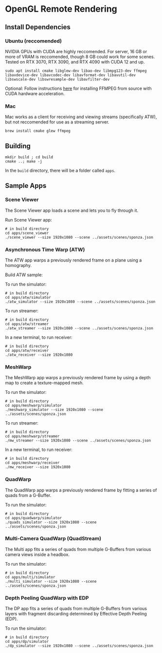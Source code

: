 # OpenGL Remote Rendering

## Install Dependencies

### Ubuntu (reccomended)

NVIDIA GPUs with CUDA are highly reccomended. For server, 16 GB or more of VRAM is reccomended, though 8 GB could work for some scenes. Tested on RTX 3070, RTX 3090, and RTX 4090 with CUDA 12 and up.

```
sudo apt install cmake libglew-dev libao-dev libmpg123-dev ffmpeg libavdevice-dev libavcodec-dev libavformat-dev libavutil-dev libswscale-dev libswresample-dev libavfilter-dev
```

Optional: Follow instructions [here](https://docs.nvidia.com/video-technologies/video-codec-sdk/12.0/ffmpeg-with-nvidia-gpu/index.html) for installing FFMPEG from source with CUDA hardware acceleration.

### Mac

Mac works as a client for receiving and viewing streams (specifically ATW), but not reccomended for use as a streaming server.

```
brew install cmake glew ffmpeg
```

## Building
```
mkdir build ; cd build
cmake ..; make -j
```

In the `build` directory, there will be a folder called `apps`.

## Sample Apps

### Scene Viewer

The Scene Viewer app loads a scene and lets you to fly through it.

Run Scene Viewer app:
```
# in build directory
cd apps/scene_viewer
./scene_viewer --size 1920x1080 --scene ../assets/scenes/sponza.json
```

### Asynchronous Time Warp (ATW)

The ATW app warps a previously rendered frame on a plane using a homography.

Build ATW sample:

To run the simulator:
```
# in build directory
cd apps/atw/simulator
./atw_simulator --size 1920x1080 --scene ../assets/scenes/sponza.json
```

To run streamer:
```
# in build directory
cd apps/atw/streamer
./atw_streamer --size 1920x1080 --scene ../assets/scenes/sponza.json
```

In a new terminal, to run receiver:
```
# in build directory
cd apps/atw/receiver
./atw_receiver --size 1920x1080
```

### MeshWarp

The MeshWarp app warps a previously rendered frame by using a depth map to create a texture-mapped mesh.

To run the simulator:
```
# in build directory
cd apps/meshwarp/simulator
./meshwarp_simulator --size 1920x1080 --scene ../assets/scenes/sponza.json
```

To run streamer:
```
# in build directory
cd apps/meshwarp/streamer
./mw_streamer --size 1920x1080 --scene ../assets/scenes/sponza.json
```

In a new terminal, to run receiver:
```
# in build directory
cd apps/meshwarp/receiver
./mw_receiver --size 1920x1080
```

### QuadWarp

The QuadWarp app warps a previously rendered frame by fitting a series of quads from a G-Buffer.

To run the simulator:
```
# in build directory
cd apps/quadwarp/simulator
./quads_simulator --size 1920x1080 --scene ../assets/scenes/sponza.json
```

### Multi-Camera QuadWarp (QuadStream)

The Multi app fits a series of quads from multiple G-Buffers from various camera views inside a headbox.

To run the simulator:
```
# in build directory
cd apps/multi/simulator
./multi_simulator --size 1920x1080 --scene ../assets/scenes/sponza.json
```

### Depth Peeling QuadWarp with EDP

The DP app fits a series of quads from multiple G-Buffers from various layers with fragment discarding determined by Effective Depth Peeling (EDP).

To run the simulator:
```
# in build directory
cd apps/dp/simulator
./dp_simulator --size 1920x1080 --scene ../assets/scenes/sponza.json
```
